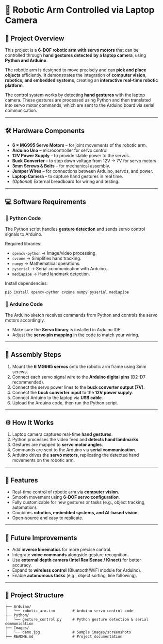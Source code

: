 # 🤖 Robotic Arm Controlled via Laptop Camera

## 🔹 Project Overview

This project is a **6-DOF robotic arm with servo motors** that can be controlled through **hand gestures detected by a laptop camera**, using **Python and Arduino**.

The robotic arm is designed to move precisely and can **pick and place objects** efficiently. It demonstrates the integration of **computer vision, robotics, and embedded systems**, creating an **interactive real-time robotic platform**.

The control system works by detecting **hand gestures** with the laptop camera. These gestures are processed using Python and then translated into servo motor commands, which are sent to the Arduino board via serial communication.

---

## 🛠️ Hardware Components

* **6 × MG995 Servo Motors** – for joint movements of the robotic arm.
* **Arduino Uno** – microcontroller for servo control.
* **12V Power Supply** – to provide stable power to the servos.
* **Buck Converter** – to step down voltage from 12V → 7V for servo motors.
* **3mm Screws & Bolts** – for mechanical assembly.
* **Jumper Wires** – for connections between Arduino, servos, and power.
* **Laptop Camera** – to capture hand gestures in real time.
* *(Optional)* External breadboard for wiring and testing.

---

## 💻 Software Requirements

### 🔹 Python Code

The Python script handles **gesture detection** and sends servo control signals to Arduino.

Required libraries:

* `opencv-python` → Image/video processing.
* `cvzone` → Simplifies hand tracking.
* `numpy` → Mathematical operations.
* `pyserial` → Serial communication with Arduino.
* `mediapipe` → Hand landmark detection.

Install dependencies:

```
pip install opencv-python cvzone numpy pyserial mediapipe
```

### 🔹 Arduino Code

The Arduino sketch receives commands from Python and controls the servo motors accordingly.

* Make sure the **Servo library** is installed in Arduino IDE.
* Adjust the **servo pin mapping** in the code to match your wiring.

---

## 🔧 Assembly Steps

1. Mount the **6 MG995 servos** onto the robotic arm frame using 3mm screws.
2. Connect each servo signal wire to the **Arduino digital pins** (D2–D7 recommended).
3. Connect the servo power lines to the **buck converter output (7V)**.
4. Connect the **buck converter input** to the **12V power supply**.
5. Connect Arduino to the laptop via **USB cable**.
6. Upload the Arduino code, then run the Python script.

---

## ⚙️ How It Works

1. Laptop camera captures real-time **hand gestures**.
2. Python processes the video feed and **detects hand landmarks**.
3. Gestures are mapped to **servo motor angles**.
4. Commands are sent to the Arduino via **serial communication**.
5. Arduino drives the **servo motors**, replicating the detected hand movements on the robotic arm.

---

## 🌟 Features

* Real-time control of robotic arm via **computer vision**.
* Smooth movement using **6-DOF servo configuration**.
* Fully customizable for new gestures or tasks (e.g., object tracking, automation).
* Combines **robotics, embedded systems, and AI-based vision**.
* Open-source and easy to replicate.

---

## 🔮 Future Improvements

* Add **inverse kinematics** for more precise control.
* Integrate **voice commands** alongside gesture recognition.
* Use **external depth camera (Intel RealSense / Kinect)** for better accuracy.
* Expand to **wireless control** (Bluetooth/WiFi module for Arduino).
* Enable **autonomous tasks** (e.g., object sorting, line following).

---

## 📂 Project Structure

```
├── Arduino/
│   └── robotic_arm.ino        # Arduino servo control code
├── Python/
│   └── gesture_control.py     # Python gesture detection & serial communication
├── Images/
│   └── demo.jpg               # Sample images/screenshots
├── README.md                  # Project documentation
```
